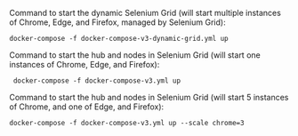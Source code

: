Command to start the dynamic Selenium Grid (will start multiple instances of Chrome, Edge, and Firefox, managed by Selenium Grid):

```
docker-compose -f docker-compose-v3-dynamic-grid.yml up
```

Command to start the hub and nodes in Selenium Grid (will start one instances of Chrome, Edge, and Firefox):

```
 docker-compose -f docker-compose-v3.yml up
```


Command to start the hub and nodes in Selenium Grid (will start 5 instances of Chrome, and one of Edge, and Firefox):

```
docker-compose -f docker-compose-v3.yml up --scale chrome=3
```
